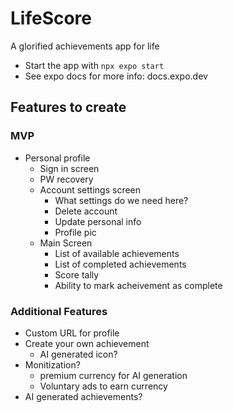 # LifeScore

A glorified achievements app for life

- Start the app with `npx expo start`
- See expo docs for more info: docs.expo.dev

## Features to create

### MVP

- Personal profile
  - Sign in screen
  - PW recovery
  - Account settings screen
    - What settings do we need here?
    - Delete account
    - Update personal info
    - Profile pic
  - Main Screen
    - List of available achievements
    - List of completed achievements
    - Score tally
    - Ability to mark acheivement as complete

### Additional Features

- Custom URL for profile
- Create your own achievement
  - AI generated icon?
- Monitization?
  - premium currency for AI generation
  - Voluntary ads to earn currency
- AI generated achievements?
